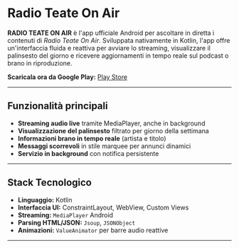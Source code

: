 # Radio Teate On Air

**RADIO TEATE ON AIR** è l'app ufficiale Android per ascoltare in diretta i contenuti di *Radio Teate On Air*. Sviluppata nativamente in Kotlin, l'app offre un'interfaccia fluida e reattiva per avviare lo streaming, visualizzare il palinsesto del giorno e ricevere aggiornamenti in tempo reale sul podcast o brano in riproduzione.

**Scaricala ora da Google Play:**  [Play Store](https://play.google.com/store/apps/details?id=it.teateonair.app&hl=it)

---

## Funzionalità principali

- **Streaming audio live** tramite MediaPlayer, anche in background
- **Visualizzazione del palinsesto** filtrato per giorno della settimana
- **Informazioni brano in tempo reale** (artista e titolo)
- **Messaggi scorrevoli** in stile marquee per annunci dinamici
- **Servizio in background** con notifica persistente

---

## Stack Tecnologico

- **Linguaggio:** Kotlin
- **Interfaccia UI:** ConstraintLayout, WebView, Custom Views
- **Streaming:** `MediaPlayer` Android
- **Parsing HTML/JSON:** `Jsoup`, `JSONObject`
- **Animazioni:** `ValueAnimator` per barre audio reattive

---

